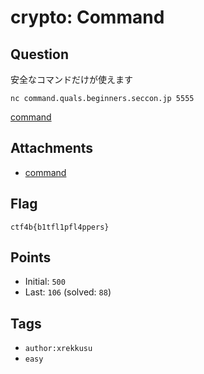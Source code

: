 # crypto: Command
## Question
安全なコマンドだけが使えます

```
nc command.quals.beginners.seccon.jp 5555
```

[command](files)

## Attachments
- [command](files)

## Flag
```
ctf4b{b1tfl1pfl4ppers}
```

## Points
- Initial: `500`
- Last: `106` (solved: `88`)

## Tags
- `author:xrekkusu`
- `easy`
    